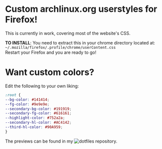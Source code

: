 # Custom archlinux.org userstyles for Firefox!

This is currently in work, covering most of the website's CSS.

**TO INSTALL**: You need to extract this in your chrome directory located at: <br />
`~/.mozilla/firefox/.profile/chrome/userContent.css` <br />
Restart your Firefox and you are ready to go!

# Want custom colors?
Edit the following to your own liking:

```css
:root {
--bg-color: #141414;
--fg-color: #9e9e9e;
--secondary-bg-color: #191919;
--secondary-fg-color: #616161;
--highlight-color: #752a2a;
--secondary-hl-color: #AC4142;
--third-hl-color: #90A959;
}
```

The previews can be found in my ![dotfiles](https://github.com/Vixtron/dotfiles/) repository.
